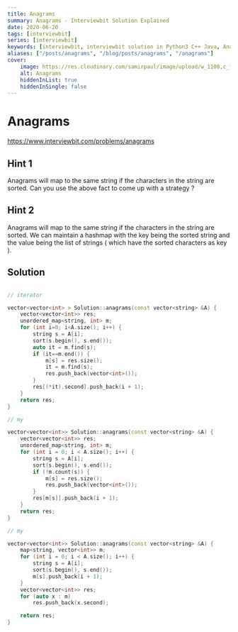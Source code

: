 ```yaml
---
title: Anagrams
summary: Anagrams - Interviewbit Solution Explained
date: 2020-06-20
tags: [interviewbit]
series: [interviewbit]
keywords: [interviewbit, interviewbit solution in Python3 C++ Java, Anagrams solution]
aliases: ["/posts/anagrams", "/blog/posts/anagrams", "/anagrams"]
cover:
    image: https://res.cloudinary.com/samirpaul/image/upload/w_1100,c_fit,co_rgb:FFFFFF,l_text:Arial_70_bold:Anagrams - Solution Explained/problem-solving.webp
    alt: Anagrams
    hiddenInList: true
    hiddenInSingle: false
---
```


# Anagrams

https://www.interviewbit.com/problems/anagrams



## Hint 1

Anagrams will map to the same string if the characters in the string are sorted.
Can you use the above fact to come up with a strategy ?

## Hint 2

Anagrams will map to the same string if the characters in the string are sorted.
We can maintain a hashmap with the key being the sorted string and the value being
the list of strings ( which have the sorted characters as key ).

## Solution

```cpp

// iterator

vector<vector<int> > Solution::anagrams(const vector<string> &A) {
    vector<vector<int>> res;
    unordered_map<string, int> m;
    for (int i=0; i<A.size(); i++) {
        string s = A[i];
        sort(s.begin(), s.end());
        auto it = m.find(s);
        if (it==m.end()) {
            m[s] = res.size();
            it = m.find(s);
            res.push_back(vector<int>());
        }
        res[(*it).second].push_back(i + 1);
    }
    return res;
}

// my

vector<vector<int>> Solution::anagrams(const vector<string> &A) {
    vector<vector<int>> res;
    unordered_map<string, int> m;
    for (int i = 0; i < A.size(); i++) {
        string s = A[i];
        sort(s.begin(), s.end());
        if (!m.count(s)) {
            m[s] = res.size();
            res.push_back(vector<int>());
        }
        res[m[s]].push_back(i + 1);
    }
    return res;
}

// my

vector<vector<int>> Solution::anagrams(const vector<string> &A) {
    map<string, vector<int>> m;
    for (int i = 0; i < A.size(); i++) {
        string s = A[i];
        sort(s.begin(), s.end());
        m[s].push_back(i + 1);
    }
    vector<vector<int>> res;
    for (auto x : m)
        res.push_back(x.second);

    return res;
}
```